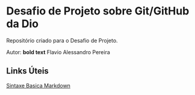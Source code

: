 # Desafio de Projeto sobre Git/GitHub da Dio
Repositório criado para o Desafio de Projeto.

Autor: **bold text** Flavio Alessandro Pereira

## Links Úteis
[Sintaxe Basica Markdown](https://www.markdownguide.org/basic-syntax/)
